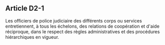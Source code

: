 Article D2-1
----
Les officiers de police judiciaire des différents corps ou services
entretiennent, à tous les échelons, des relations de coopération et d'aide
réciproque, dans le respect des règles administratives et des procédures
hiérarchiques en vigueur.
